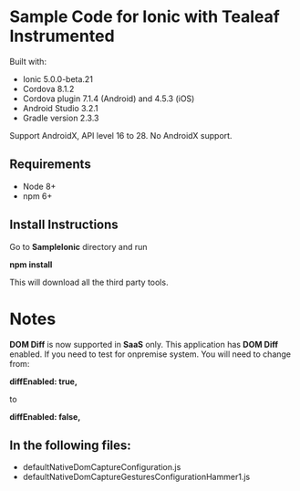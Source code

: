 # Sample Code for Ionic with Tealeaf Instrumented

Built with: 
* Ionic 5.0.0-beta.21
* Cordova 8.1.2
* Cordova plugin 7.1.4 (Android) and 4.5.3 (iOS)
* Android Studio 3.2.1
* Gradle version 2.3.3

Support AndroidX, API level 16 to 28.
No AndroidX support.

## Requirements

* Node 8+
* npm 6+

## Install Instructions

Go to **SampleIonic** directory and run

**npm install**

This will download all the third party tools.

# Notes
**DOM Diff** is now supported in **SaaS** only. This application has **DOM Diff** enabled. If you need to test for onpremise system. You will need to change from:

**diffEnabled: true,**

to 

**diffEnabled: false,**

## In the following files:

* defaultNativeDomCaptureConfiguration.js
* defaultNativeDomCaptureGesturesConfigurationHammer1.js